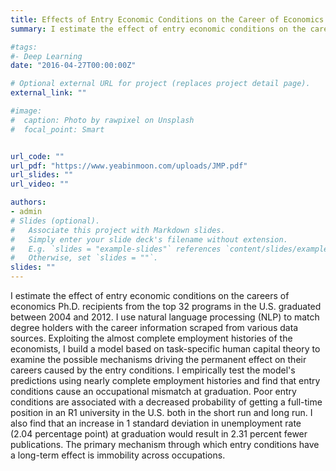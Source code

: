 ```yaml
---
title: Effects of Entry Economic Conditions on the Career of Economics Ph.D.
summary: I estimate the effect of entry economic conditions on the careers of economics Ph.D. recipients from the top 32 programs in the U.S. graduated between 2004 and 2012. I use natural language processing (NLP) to match degree holders with the career information scraped from various data sources. Exploiting the almost complete employment histories of the economists, I build a model based on task-specific human capital theory to examine the possible mechanisms driving the permanent effect on their careers caused by the entry conditions. I empirically test the model's predictions using nearly complete employment histories and find that entry conditions cause an occupational mismatch at graduation. Poor entry conditions are associated with a decreased probability of getting a full-time position in an R1 university in the U.S. both in the short run and long run. I also find that an increase in 1 standard deviation in unemployment rate (2.04 percentage point) at graduation would result in 2.31 percent fewer publications. The primary mechanism through which entry conditions have a long-term effect is immobility across occupations.

#tags:
#- Deep Learning
date: "2016-04-27T00:00:00Z"

# Optional external URL for project (replaces project detail page).
external_link: ""

#image:
#  caption: Photo by rawpixel on Unsplash
#  focal_point: Smart


url_code: ""
url_pdf: "https://www.yeabinmoon.com/uploads/JMP.pdf"
url_slides: ""
url_video: ""

authors:
- admin
# Slides (optional).
#   Associate this project with Markdown slides.
#   Simply enter your slide deck's filename without extension.
#   E.g. `slides = "example-slides"` references `content/slides/example-slides.md`.
#   Otherwise, set `slides = ""`.
slides: ""
---
```

I estimate the effect of entry economic conditions on the careers of economics Ph.D. recipients from the top 32 programs in the U.S. graduated between 2004 and 2012. I use natural language processing (NLP) to match degree holders with the career information scraped from various data sources. Exploiting the almost complete employment histories of the economists, I build a model based on task-specific human capital theory to examine the possible mechanisms driving the permanent effect on their careers caused by the entry conditions. I empirically test the model's predictions using nearly complete employment histories and find that entry conditions cause an occupational mismatch at graduation. Poor entry conditions are associated with a decreased probability of getting a full-time position in an R1 university in the U.S. both in the short run and long run. I also find that an increase in 1 standard deviation in unemployment rate (2.04 percentage point) at graduation would result in 2.31 percent fewer publications. The primary mechanism through which entry conditions have a long-term effect is immobility across occupations.
